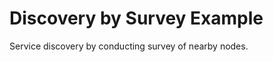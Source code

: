 # Discovery by Survey Example

Service discovery by conducting survey of nearby nodes.

















